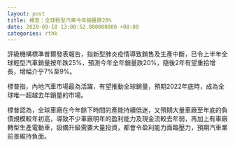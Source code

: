```yaml
---
layout: post
title: 標普：全球輕型汽車今年銷量跌20%
date: 2020-09-18 13:00:52.000000000 +08:00
categories: rthk
---
```


評級機構標準普爾發表報告，指新型肺炎疫情導致銷售及生產中斷，已令上半年全球輕型汽車銷量按年跌25%，預測今年全年銷量跌20%，隨後2年有望重拾增長，增幅介乎7%至9%。

標普指，內地汽車市場最為活躍，有望推動全球銷量，預期2022年底時，成為全球唯一超越去年銷量的市場。

標普認為，全球車廠在今年餘下時間的產能持續低迷，又預期大量車廠至年底的負債規模較年初高，導致不少車廠明年的盈利能力及現金流較去年弱，再加上有車廠轉型生產電動車，設備升級需要大量投資，都會令盈利能力面臨壓力，預期汽車業前景維持負面。

